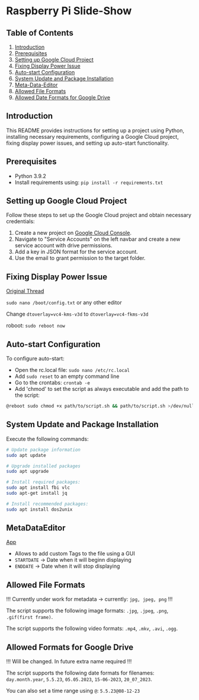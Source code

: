 # Raspberry Pi Slide-Show

## Table of Contents

1. [Introduction](#introduction)
2. [Prerequisites](#prerequisites)
3. [Setting up Google Cloud Project](#setting-up-google-cloud-project)
4. [Fixing Display Power Issue](#fixing-display-power-issue)
5. [Auto-start Configuration](#auto-start-configuration)
6. [System Update and Package Installation](#system-update-and-package-installation)
7. [Meta-Data-Editor](#metadataeditor)
8. [Allowed File Formats](#allowed-file-formats)
9. [Allowed Date Formats for Google Drive](#allowed-date-formats-for-google-drive)

## Introduction

This README provides instructions for setting up a project using Python, installing necessary requirements, configuring a Google Cloud project, fixing display power issues, and setting up auto-start functionality.

## Prerequisites

- Python 3.9.2
- Install requirements using: `pip install -r requirements.txt`

## Setting up Google Cloud Project

Follow these steps to set up the Google Cloud project and obtain necessary credentials:

1. Create a new project on [Google Cloud Console](https://console.cloud.google.com/).
2. Navigate to "Service Accounts" on the left navbar and create a new service account with drive permissions.
3. Add a key in JSON format for the service account.
4. Use the email to grant permission to the target folder.

## Fixing Display Power Issue

[Original Thread](https://github.com/raspberrypi/firmware/issues/1224#issuecomment-1470791044)

`sudo nano /boot/config.txt` or any other editor

Change ``dtoverlay=vc4-kms-v3d`` to ``dtoverlay=vc4-fkms-v3d``

roboot: ``sudo reboot now``


## Auto-start Configuration

To configure auto-start:

- Open the rc.local file: `sudo nano /etc/rc.local`
- Add `sudo reset` to an empty command line
- Go to the crontabs: `crontab -e`
- Add 'chmod' to set the script as always executable and add the path to the script:
```bash
@reboot sudo chmod +x path/to/script.sh && path/to/script.sh >/dev/null 2>/dev/null
```

## System Update and Package Installation

Execute the following commands:

```bash
# Update package information
sudo apt update

# Upgrade installed packages
sudo apt upgrade

# Install required packages:
sudo apt install fbi vlc
sudo apt-get install jq

# Install recommended packages:
sudo apt install dos2unix
```

## MetaDataEditor
[App](MetaDataEditor/app.py)

- Allows to add custom Tags to the file using a GUI
- `STARTDATE` -> Date when it will beginn displaying
- `ENDDATE` -> Date when it will stop displaying


## Allowed File Formats

!!! Currently under work for metadata -> currently: ``jpg, jpeg, png`` !!!

The script supports the following image formats: ``.jpg``, ``.jpeg``, ``.png``, ``.gif(first frame)``.

The script supports the following video formats: ``.mp4``, ``.mkv``, ``.avi``, ``.ogg``.

## Allowed Formats for Google Drive

!!! Will be changed. In future extra name required !!!

The script supports the following date formats for filenames: ``day.month.year``, ``5.5.23``, ``05.05.2023``, ``15-06-2023``, ``20_07_2023``.

You can also set a time range using `@`: `5.5.23@08-12-23`